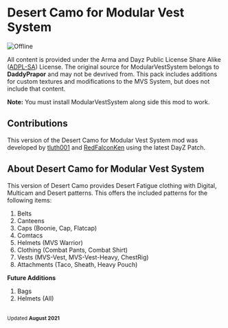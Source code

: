# Desert Camo for Modular Vest System
![Offline](https://img.shields.io/badge/Version-1.0-green)

All content is provided under the Arma and Dayz Public License Share Alike ([ADPL-SA](https://www.bohemia.net/community/licenses/arma-and-dayz-public-license-share-alike-adpl-sa)) License. The original source for ModularVestSystem belongs to **DaddyPrapor** and may not be devrived from. This pack includes additions for custom textures and modifications to the MVS System, but does not include that content. 

**Note:** You must install ModularVestSystem along side this mod to work.

## Contributions
This version of the Desert Camo for Modular Vest System mod was developed by [tluth001](https://github.com/tluth001) and [RedFalconKen](https://github.com/RedFalconKen) using the latest DayZ Patch. 

## About Desert Camo for Modular Vest System
This version of Desert Camo provides Desert Fatigue clothing with Digital, Multicam and Desert patterns. This offers the included patterns for the following items:

1) Belts
2) Canteens
3) Caps (Boonie, Cap, Flatcap)
4) Comtacs
4) Helmets (MVS Warrior)
5) Clothing (Combat Pants, Combat Shirt)
6) Vests (MVS-Vest, MVS-Vest-Heavy, ChestRig)
7) Attachments (Taco, Sheath, Heavy Pouch)

**Future Additions**
1) Bags
2) Helmets (All)

<br><sup>Updated **August 2021**</sup>
